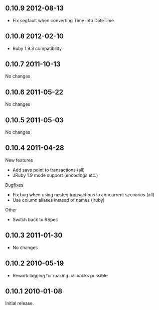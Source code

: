 ## 0.10.9 2012-08-13

* Fix segfault when converting Time into DateTime

## 0.10.8 2012-02-10

* Ruby 1.9.3 compatibility

## 0.10.7 2011-10-13

No changes

## 0.10.6 2011-05-22

No changes

## 0.10.5 2011-05-03

No changes

## 0.10.4 2011-04-28

New features
* Add save point to transactions (all)
* JRuby 1.9 mode support (encodings etc.)

Bugfixes
* Fix bug when using nested transactions in concurrent scenarios (all)
* Use column aliases instead of names (jruby)

Other
* Switch back to RSpec

## 0.10.3 2011-01-30
* No changes

## 0.10.2 2010-05-19
* Rework logging for making callbacks possible

## 0.10.1 2010-01-08

Initial release.
